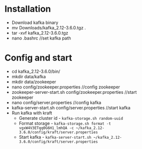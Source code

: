 # Installation
- Download kafka binary
- mv Downloads/kafka_2.12-3.6.0.tgz .
- tar -xvf kafka_2.12-3.6.0.tgz
- nano .bashrc //set kafka path

# Config and start
- cd kafka_2.12-3.6.0/bin/
- mkdir data/kafka
- mkdir data/zookeeper
- nano config/zookeeper.properties //config zookeeper
- zookeeper-server-start.sh config/zookeeper.properties //start zookeeper
- nano config/server.properties //config kafka
- kafka-server-start.sh config/server.properties //start kafka
- Run kafka with kraft
  - Generate cluster id - ```kafka-storage.sh random-uuid```
  - Format storage - ```kafka-storage.sh format -t vgxW4V3ETqq0G6H1_lmhQA -c ~/kafka_2.12-3.6.0/config/kraft/server.properties```
  - Start kafka - ```kafka-server-start.sh ~/kafka_2.12-3.6.0/config/kraft/server.properties```

